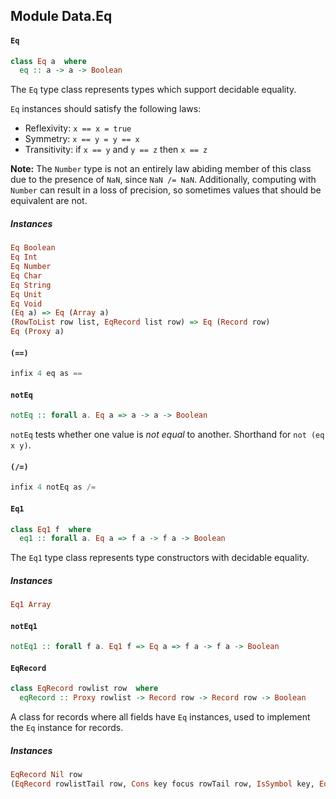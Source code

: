 ## Module Data.Eq

#### `Eq`

``` purescript
class Eq a  where
  eq :: a -> a -> Boolean
```

The `Eq` type class represents types which support decidable equality.

`Eq` instances should satisfy the following laws:

- Reflexivity: `x == x = true`
- Symmetry: `x == y = y == x`
- Transitivity: if `x == y` and `y == z` then `x == z`

**Note:** The `Number` type is not an entirely law abiding member of this
class due to the presence of `NaN`, since `NaN /= NaN`. Additionally,
computing with `Number` can result in a loss of precision, so sometimes
values that should be equivalent are not.

##### Instances
``` purescript
Eq Boolean
Eq Int
Eq Number
Eq Char
Eq String
Eq Unit
Eq Void
(Eq a) => Eq (Array a)
(RowToList row list, EqRecord list row) => Eq (Record row)
Eq (Proxy a)
```

#### `(==)`

``` purescript
infix 4 eq as ==
```

#### `notEq`

``` purescript
notEq :: forall a. Eq a => a -> a -> Boolean
```

`notEq` tests whether one value is _not equal_ to another. Shorthand for
`not (eq x y)`.

#### `(/=)`

``` purescript
infix 4 notEq as /=
```

#### `Eq1`

``` purescript
class Eq1 f  where
  eq1 :: forall a. Eq a => f a -> f a -> Boolean
```

The `Eq1` type class represents type constructors with decidable equality.

##### Instances
``` purescript
Eq1 Array
```

#### `notEq1`

``` purescript
notEq1 :: forall f a. Eq1 f => Eq a => f a -> f a -> Boolean
```

#### `EqRecord`

``` purescript
class EqRecord rowlist row  where
  eqRecord :: Proxy rowlist -> Record row -> Record row -> Boolean
```

A class for records where all fields have `Eq` instances, used to implement
the `Eq` instance for records.

##### Instances
``` purescript
EqRecord Nil row
(EqRecord rowlistTail row, Cons key focus rowTail row, IsSymbol key, Eq focus) => EqRecord (Cons key focus rowlistTail) row
```


